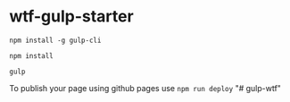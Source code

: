 # wtf-gulp-starter

`npm install -g gulp-cli`

`npm install`

`gulp`

To publish your page using github pages use `npm run deploy`
"# gulp-wtf" 
